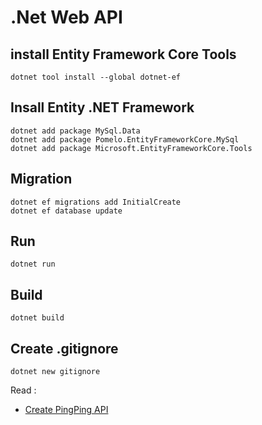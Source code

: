 # .Net Web API


## install Entity Framework Core Tools
```
dotnet tool install --global dotnet-ef
```

## Insall Entity .NET Framework
```
dotnet add package MySql.Data
dotnet add package Pomelo.EntityFrameworkCore.MySql
dotnet add package Microsoft.EntityFrameworkCore.Tools

```

## Migration
```
dotnet ef migrations add InitialCreate
dotnet ef database update
```

## Run
```
dotnet run
```

## Build
```
dotnet build
```

## Create .gitignore
```
dotnet new gitignore
```


Read : 
- [Create PingPing API](dotnet-ping-pong-api.md)

